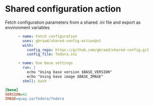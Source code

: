 Shared configuration action
===========================

Fetch configuration parameters from a shared .ini file and export as environment variables

```yaml
      - name: Fetch configuration
        uses: gbraad/shared-config-action@v1
        with:
          config_repo: https://github.com/gbraad/shared-config.git
          config_file: fedora.ini

      - name: Use base settings
        run: |
          echo "Using base version $BASE_VERSION"
          echo "Using base image $BASE_IMAGE"
        shell: bash
```

```ini
[base]
VERSION=42
IMAGE=quay.io/fedora/fedora
```
